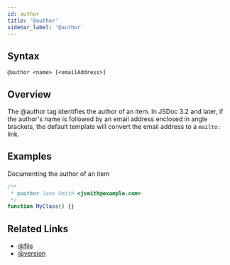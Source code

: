 ```yaml
---
id: author
title: '@author'
sidebar_label: '@author'
---
```


## Syntax

`@author <name> [<emailAddress>]`

## Overview

The @author tag identifies the author of an item. In JSDoc 3.2 and later, if the author's name is followed by an email address enclosed in angle brackets, the default template will convert the email address to a `mailto:` link.

## Examples

Documenting the author of an item

```js
/**
 * @author Jane Smith <jsmith@example.com>
 */
function MyClass() {}
```

## Related Links

- [@file](./file.md)
- [@version](./version.md)
